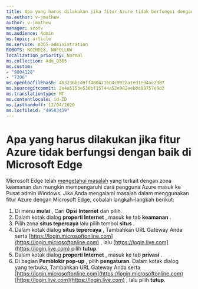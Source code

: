 ```yaml
---
title: Apa yang harus dilakukan jika fitur Azure tidak berfungsi dengan baik di Microsoft Edge
ms.author: v-jmathew
author: v-jmathew
manager: scotv
ms.audience: Admin
ms.topic: article
ms.service: o365-administration
ROBOTS: NOINDEX, NOFOLLOW
localization_priority: Normal
ms.collection: Adm_O365
ms.custom:
- "9004128"
- "7206"
ms.openlocfilehash: 463236bcd9ff480471604c992aa1ed1ed4ac2987
ms.sourcegitcommit: 2e4a5153e530bf15744a52e982eeb0d99757e9d2
ms.translationtype: MT
ms.contentlocale: id-ID
ms.lasthandoff: 12/04/2020
ms.locfileid: "49583459"
---
```

# <a name="what-to-do-if-azure-features-dont-work-properly-in-microsoft-edge"></a>Apa yang harus dilakukan jika fitur Azure tidak berfungsi dengan baik di Microsoft Edge

Microsoft Edge telah [mengetahui masalah](https://go.microsoft.com/fwlink/?linkid=2140608) yang terkait dengan zona keamanan dan mungkin mempengaruhi cara pengguna Azure masuk ke Pusat admin Windows. Jika Anda mengalami masalah dalam menggunakan fitur Azure dengan Microsoft Edge, cobalah langkah-langkah berikut:

1. Di menu **mulai** , Cari **Opsi Internet** dan pilih.
2. Dalam kotak dialog **properti Internet** , masuk ke tab **keamanan** .
3. Pilih zona **situs tepercaya** lalu pilih tombol **situs** .
4. Dalam kotak dialog **situs tepercaya** , Tambahkan URL Gateway Anda serta [https://login.microsoftonline.com](https://login.microsoftonline.com) , lalu [https://login.live.com](https://login.live.com) pilih **tutup**.
5. Dalam kotak dialog **properti Internet** , masuk ke tab **privasi** .
6. Di bagian **Pemblokir pop-up** , pilih **pengaturan**. Dalam kotak dialog yang terbuka, Tambahkan URL Gateway Anda serta [https://login.microsoftonline.com](https://login.microsoftonline.com) [https://login.live.com](https://login.live.com) , lalu pilih **tutup**.
